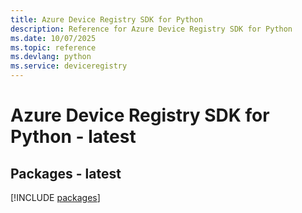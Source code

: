 ```yaml
---
title: Azure Device Registry SDK for Python
description: Reference for Azure Device Registry SDK for Python
ms.date: 10/07/2025
ms.topic: reference
ms.devlang: python
ms.service: deviceregistry
---
```

# Azure Device Registry SDK for Python - latest
## Packages - latest
[!INCLUDE [packages](device-registry-index.md)]